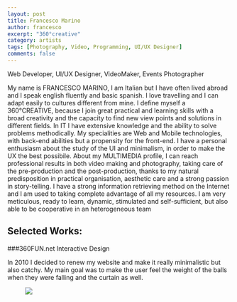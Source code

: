 ```yaml
---
layout: post
title: Francesco Marino
author: francesco
excerpt: "360°creative"
category: artists
tags: [Photography, Video, Programming, UI/UX Designer]
comments: false
---
```


Web Developer, UI/UX Designer, VideoMaker, Events Photographer

My name is FRANCESCO MARINO, I am Italian but I have often lived abroad and I
speak english fluently and basic spanish. I love travelling and I can adapt easily to
cultures different from mine. I define myself a 360°CREATIVE, because I join great
practical and learning skills with a broad creativity and the capacity to find new
view points and solutions in different fields.
In IT I have extensive knowledge and the ability to solve problems methodically. My
specialities are Web and Mobile technologies, with back-end abilities but a propensity
for the front-end. I have a personal enthusiasm about the study of the UI and
minimalism, in order to make the UX the best possibile.
About my MULTIMEDIA profile, I can reach professional results in both video making
and photography, taking care of the pre-production and the post-production,
thanks to my natural predisposition in practical organisation, aesthetic care and a
strong passion in story-telling.
I have a strong information retrieving method on the Internet and I am used to taking
complete advantage of all my resources. I am very meticulous, ready to learn,
dynamic, stimulated and self-sufficient, but also able to be cooperative in an
heterogeneous team

## Selected Works: 

###360FUN.net Interactive Design

In 2010 I decided to renew my website and make it really minimalistic but also catchy. My main goal was to make the user feel the weight of the balls when they were falling and the curtain as well. 
<figure class="second">
	<a href="https://www.behance.net/gallery/21548811/360FUNnet-2010-WEBSITE"><img src="https://m1.behance.net/rendition/modules/144888299/disp/02e788c18644d9f67dd1db744e05ba3b.gif"></a>
</figure>


